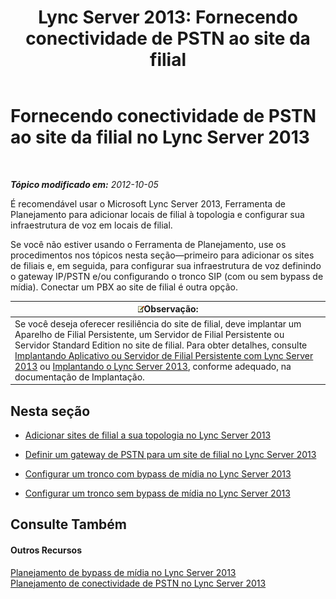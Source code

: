 ﻿---
title: 'Lync Server 2013: Fornecendo conectividade de PSTN ao site da filial'
TOCTitle: Fornecendo conectividade de PSTN ao site da filial
ms:assetid: d78d76fb-2dd1-42cb-b25a-bfaff9650a70
ms:mtpsurl: https://technet.microsoft.com/pt-br/library/Gg398945(v=OCS.15)
ms:contentKeyID: 49308267
ms.date: 05/19/2016
mtps_version: v=OCS.15
ms.translationtype: HT
---

# Fornecendo conectividade de PSTN ao site da filial no Lync Server 2013

 

_**Tópico modificado em:** 2012-10-05_

É recomendável usar o Microsoft Lync Server 2013, Ferramenta de Planejamento para adicionar locais de filial à topologia e configurar sua infraestrutura de voz em locais de filial.

Se você não estiver usando o Ferramenta de Planejamento, use os procedimentos nos tópicos nesta seção—primeiro para adicionar os sites de filiais e, em seguida, para configurar sua infraestrutura de voz definindo o gateway IP/PSTN e/ou configurando o tronco SIP (com ou sem bypass de mídia). Conectar um PBX ao site de filial é outra opção.

<table>
<thead>
<tr class="header">
<th><img src="images/Gg425756.note(OCS.15).gif" title="note" alt="note" />Observação:</th>
</tr>
</thead>
<tbody>
<tr class="odd">
<td>Se você deseja oferecer resiliência do site de filial, deve implantar um Aparelho de Filial Persistente, um Servidor de Filial Persistente ou Servidor Standard Edition no site de filial. Para obter detalhes, consulte <a href="lync-server-2013-deploying-a-survivable-branch-appliance-or-server.md">Implantando Aplicativo ou Servidor de Filial Persistente com Lync Server 2013</a> ou <a href="lync-server-2013-deploying-lync-server.md">Implantando o Lync Server 2013</a>, conforme adequado, na documentação de Implantação.</td>
</tr>
</tbody>
</table>


## Nesta seção

  - [Adicionar sites de filial a sua topologia no Lync Server 2013](lync-server-2013-add-branch-sites-to-your-topology.md)

  - [Definir um gateway de PSTN para um site de filial no Lync Server 2013](lync-server-2013-define-a-pstn-gateway-for-a-branch-site.md)

  - [Configurar um tronco com bypass de mídia no Lync Server 2013](lync-server-2013-configure-a-trunk-with-media-bypass.md)

  - [Configurar um tronco sem bypass de mídia no Lync Server 2013](lync-server-2013-configure-a-trunk-without-media-bypass.md)

## Consulte Também

#### Outros Recursos

[Planejamento de bypass de mídia no Lync Server 2013](lync-server-2013-planning-for-media-bypass.md)  
[Planejamento de conectividade de PSTN no Lync Server 2013](lync-server-2013-planning-for-pstn-connectivity.md)

